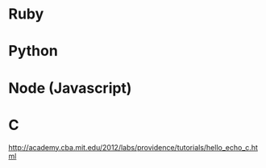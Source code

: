 # Ruby
# Python
# Node (Javascript)
# C
http://academy.cba.mit.edu/2012/labs/providence/tutorials/hello_echo_c.html
